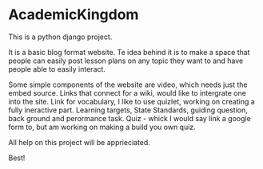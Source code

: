 # AcademicKingdom

This is a python django project. 

It is a basic blog format website. Te idea behind it is to make a space that people can easily post lesson plans on any topic they want 
to and have people able to easily interact. 

Some simple components of the website are video, which needs just the embed source.
Links that connect for a wiki, would like to intergrate one into the site. 
Link for vocabulary, I like to use quizlet, working on creating a fully ineractive part. 
Learning targets, State Standards, guiding question, back ground and perormance task. 
Quiz - whick I would say link a google form to, but am working on making a build you own quiz. 

All help on this project will be apprieciated. 

Best! 
